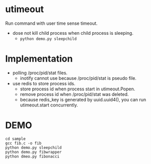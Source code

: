 utimeout
========

Run command with user time sense timeout.

 - dose not kill child process when child process is sleeping.
   - ```python demo.py sleepchild```


Implementation
==============

- polling /proc/pid/stat files.
  - inotify cannot use because /proc/pid/stat is pseudo file.
- use redis to store process ids.
  - store process id when process start in utimeout.Popen.
  - remove process id when /proc/pid/stat was deleted.
  - because redis_key is generated by uuid.uuid4(), you can run utimeout.start concurrently.


DEMO
====

```
cd sample
gcc fib.c -o fib
python demo.py sleepchild
python demo.py fibwrapper
python dmeo.py fibonacci
```